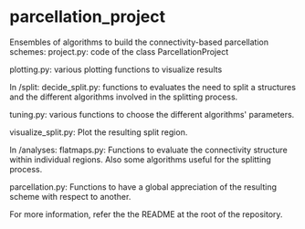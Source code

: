 # parcellation_project

Ensembles of algorithms to build the connectivity-based parcellation schemes:
project.py: code of the class ParcellationProject

plotting.py: various plotting functions to visualize results


In /split:
decide_split.py: functions to evaluates the need to split a structures and the different
algorithms involved in the splitting process.

tuning.py: various functions to choose the different algorithms' parameters.

visualize_split.py: Plot the resulting split region.


In /analyses:
flatmaps.py: Functions to evaluate the connectivity structure within individual regions. Also some
algorithms useful for the splitting process.

parcellation.py: Functions to have a global appreciation of the resulting scheme with respect to another.

For more information, refer the the README at the root of the repository.